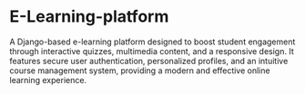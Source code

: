 # E-Learning-platform
A Django-based e-learning platform designed to boost student engagement through interactive quizzes, multimedia content, and a responsive design. It features secure user authentication, personalized profiles, and an intuitive course management system, providing a modern and effective online learning experience.
